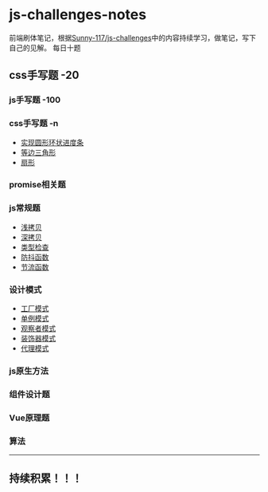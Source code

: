 # js-challenges-notes

前端刷体笔记，根据[Sunny-117/js-challenges](https://github.com/Sunny-117/js-challenges/tree/main)中的内容持续学习，做笔记，写下自己的见解。
每日十题

## css手写题 -20

### js手写题 -100

### css手写题 -n

- [实现圆形环状进度条](doc/css.md#实现圆形环状进度条)
- [等边三角形](doc/css.md#等边三角形)
- [扇形](doc/css.md#扇形)

### promise相关题

### js常规题

- [浅拷贝](doc/Javascript.md#浅拷贝)
- [深拷贝](doc/Javascript.md#深拷贝)
- [类型检查](doc/Javascript.md#类型检查)
- [防抖函数](doc/Javascript.md#防抖函数)
- [节流函数](doc/Javascript.md#节流函数)

### 设计模式

- [工厂模式](doc/designPattern.md#工厂模式)
- [单例模式](doc/designPattern.md#单例模式)
- [观察者模式](doc/designPattern.md#观察者模式)
- [装饰器模式](doc/designPattern.md#装饰器模式)
- [代理模式](doc/designPattern.md#代理模式)

### js原生方法

### 组件设计题

### Vue原理题

### 算法

---
## 持续积累！！！

